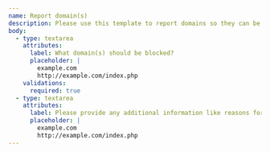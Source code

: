 ```yaml
---
name: Report domain(s)
description: Please use this template to report domains so they can be properly incorporated with the workflows.
body:
  - type: textarea
    attributes:
      label: What domain(s) should be blocked?
      placeholder: |
        example.com
        http://example.com/index.php
    validations:
      required: true
  - type: textarea
    attributes:
      label: Please provide any additional information like reasons for blocking, etc. (optional)
      placeholder: |
        example.com
        http://example.com/index.php
---
```

